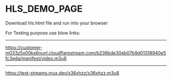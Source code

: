 # HLS_DEMO_PAGE


Download hls.html file and run into your browser

For Testing purpose use blow links:


-----------------------------------------------------------------------------------------------------------
https://customer-m033z5x00ks6nunl.cloudflarestream.com/b236bde30eb07b9d01318940e5fc3eda/manifest/video.m3u8


------------------------------------------------
https://test-streams.mux.dev/x36xhzz/x36xhzz.m3u8
